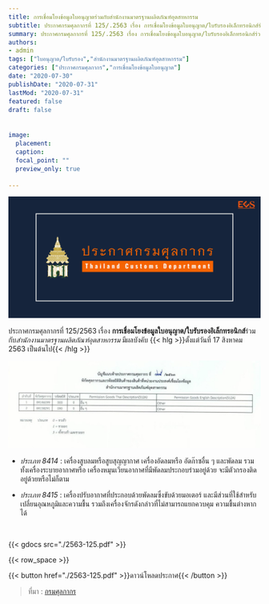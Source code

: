 ```yaml
---
title: การเชื่อมโยงข้อมูลใบอนุญาตร่วมกับสำนักงานมาตรฐานผลิตภัณฑ์อุตสาหกรรม
subtitle: ประกาศกรมศุลกากรที่ 125/.2563 เรื่อง การเชื่อมโยงข้อมูลใบอนุญาต/ใบรับรองอิเล็กทรอนิกส์ร่วมกับสำนักงานมาตรฐานผลิตภัณฑ์อุตสาหกรรม
summary: ประกาศกรมศุลกากรที่ 125/.2563 เรื่อง การเชื่อมโยงข้อมูลใบอนุญาต/ใบรับรองอิเล็กทรอนิกส์ร่วมกับสำนักงานมาตรฐานผลิตภัณฑ์อุตสาหกรรม
authors:
- admin
tags: ["ใบอนุญาต/ใบรับรอง","สำนักงานมาตรฐานผลิตภัณฑ์อุตสาหกรรม"]
categories: ["ประกาศกรมศุลกากร","การเชื่อมโยงข้อมูลใบอนุญาต"]
date: "2020-07-30"
publishDate: "2020-07-31"
lastMod: "2020-07-31"
featured: false
draft: false


image:
  placement: 
  caption: 
  focal_point: ""
  preview_only: true

---
```


![](img.png)


ประกาศกรมศุลกากรที่ 125/2563 เรื่อง **การเชื่อมโยงข้อมูลใบอนุญาต/ใบรับรองอิเล็กทรอนิกส์**ร่วมกับ*สำนักงานมาตรฐานผลิตภัณฑ์อุตสาหกรรม* มีผลบังคับ {{< hlg  >}}ตั้งแต่วันที่ 17 สิงหาคม 2563 เป็นต้นไป{{< /hlg  >}}



![](./img/2563-125png_Page2.jpg)


- *ประเภท 8414* : เครื่องสูบลมหรือสูบสุญญากาศ เครื่องอัดลมหรือ อัดก๊าซอื่น ๆ และพัดลม รวมทั้งเครื่องระบายอากาศหรือ เครื่องหมุนเวียนอากาศที่มีพัดลมประกอบร่วมอยู่ด้วย จะมีตัวกรองติดอยู่ด้วยหรือไม่ก็ตาม
 
- *ประเภท 8415* : เครื่องปรับอากาศที่ประกอบด้วยพัดลมซึ่งขับด้วยมอเตอร์ และมีส่วนที่ใช้สำหรับเปลี่ยนอุณหภูมิและความชื้น รวมถึงเครื่องจักรดังกล่าวที่ไม่สามารถแยกควบคุม ความชื้นต่างหากได้

<br>

{{< gdocs src="./2563-125.pdf" >}}


{{< row_space >}}

{{< button href="./2563-125.pdf" >}}ดาวน์โหลดประกาศ{{< /button >}}

> ที่มา : [กรมศุลกากร](./2563-125.pdf)
